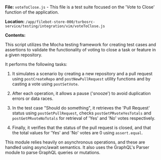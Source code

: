 **File:** `voteToClose.js` - This file is a test suite focused on the 'Vote to Close' function of the application.

**Location:** `/app/filebot-store-000/turbosrc-service/testing/integration/vim/voteToClose.js`

**Contents:**

This script utilizes the Mocha testing framework for creating test cases and assertions to validate the functionality of voting to close a task or feature in a given repository.

It performs the following tasks:

1. It simulates a scenario by creating a new repository and a pull request using `postCreateRepo` and `postNewPullRequest` utility functions and by casting a vote using `postSetVote`.

2. After each operation, it allows a pause ('snooze') to avoid duplication errors or data races.

3. In the test case "Should do something", it retrieves the 'Pull Request' status using `postGetPullRequest`, checks `postGetPRvoteYesTotals` and `postGetPRvoteNoTotals` for retrieval of 'Yes' and 'No' votes respectively.

4. Finally, it verifies that the status of the pull request is closed, and that the total values for 'Yes' and 'No' votes are 0 using `assert.equal`.

This module relies heavily on asynchronous operations, and these are handled using async/await semantics. It also uses the GraphQL's Parser module to parse GraphQL queries or mutations.